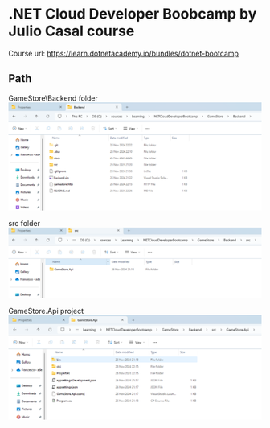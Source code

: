 # .NET Cloud Developer Boobcamp by Julio Casal course

Course url: https://learn.dotnetacademy.io/bundles/dotnet-bootcamp


## Path

GameStore\Backend folder
![image1](docs/GameStore_Backend.png)

src folder
![image2](docs/src.png)

GameStore.Api project
![image3](docs/GameStore.Api.png)

